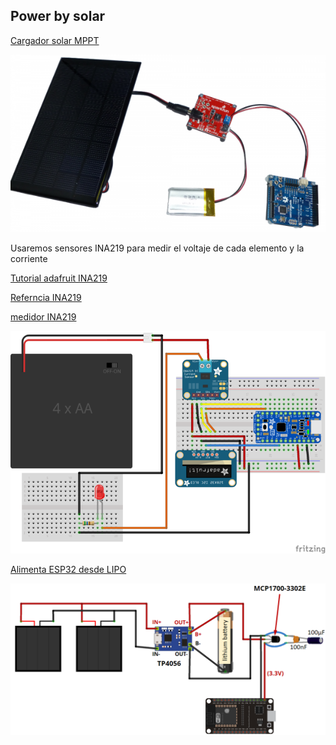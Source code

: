 ## Power by solar


[Cargador solar MPPT](https://learn.sparkfun.com/tutorials/sunny-buddy-solar-charger-v13-hookup-guide-?_ga=2.244673605.172413037.1653381196-1624138858.1644789111)

![](./images/sunny-buddy-hookup_2_1000w.png)

Usaremos sensores INA219 para medir el voltaje de cada elemento y la corriente

[Tutorial adafruit INA219](https://learn.adafruit.com/portable-solar-charging-tracker?view=all)

[Referncia INA219](https://learn.adafruit.com/adafruit-ina219-current-sensor-breakout?view=all)

[medidor INA219](https://learn.adafruit.com/pro-trinket-power-meter?view=all)

![](../images/tools_pro_trinket_power_meter_hookedup_bb.png)

[Alimenta ESP32 desde LIPO](https://randomnerdtutorials.com/power-esp32-esp8266-solar-panels-battery-level-monitoring/)

![](../images/esp32_lipo_powered.png)


